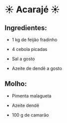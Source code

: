 # :sunny: Acarajé :sunny:

## **Ingredientes**:
- 1 kg de feijão fradinho

- 4 cebola picadas

- Sal a gosto

- Azeite de dendê a gosto

## **Molho**:

- Pimenta malagueta

- Azeite dendê

- 100 g de camarão

